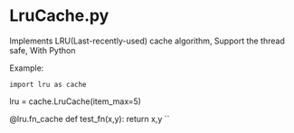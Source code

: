 LruCache.py
======

Implements LRU(Last-recently-used) cache algorithm, Support the thread safe, With Python


Example:

``import lru as cache``

lru = cache.LruCache(item_max=5)
      
@lru.fn_cache
def test_fn(x,y):
    return x,y
``
